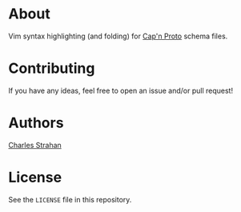 # About

Vim syntax highlighting (and folding) for [Cap'n Proto][capnp] schema files.

# Contributing

If you have any ideas, feel free to open an issue and/or pull request!

# Authors

[Charles Strahan][Charles-Strahan]

[capnp]: http://kentonv.github.io/capnproto/ "Cap'n Proto"

[Charles-Strahan]: https://github.com/cstrahan

# License

See the `LICENSE` file in this repository.
